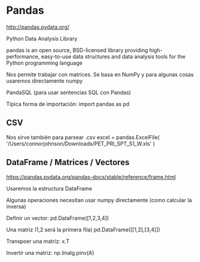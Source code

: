 # Pandas
http://pandas.pydata.org/

Python Data Analysis Library

pandas is an open source, BSD-licensed library providing high-performance, easy-to-use data structures and data analysis tools for the Python programming language

Nos permite trabajar con matrices.
Se basa en NumPy y para algunas cosas usaremos directamente numpy

PandaSQL (para usar sentencias SQL con Pandas)

Típica forma de importación:
import pandas as pd

## CSV
Nos sirve también para parsear .csv
excel = pandas.ExcelFile( '/Users/connorjohnson/Downloads/PET_PRI_SPT_S1_W.xls' )

## DataFrame / Matrices / Vectores
https://pandas.pydata.org/pandas-docs/stable/reference/frame.html

Usaremos la estructura DataFrame

Algunas operaciones necesitan usar numpy directamente (como calcular la inversa)

Definir un vector:
pd.DataFrame([1,2,3,4])

Una matriz (1,2 será la primera fila)
pd.DataFrame([[1,2],[3,4]])

Transpoer una matriz:
x.T

Invertir una matriz:
np.linalg.pinv(A)
